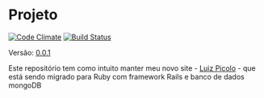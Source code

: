 # Projeto

[![Code Climate](https://codeclimate.com/github/luizpicolo/website-ruby-rspec-mongodb.png)](https://codeclimate.com/github/luizpicolo/website-ruby-rspec-mongodb)
[![Build Status](https://travis-ci.org/luizpicolo/website-ruby-rspec-mongodb.svg?branch=master)](https://travis-ci.org/luizpicolo/website-ruby-rspec-mongodb)

Versão: [0.0.1](https://github.com/luizpicolo/website-ruby-rspec-mongodb/releases/tag/v0.0.1)

Este repositório tem como intuito manter meu novo site - [Luiz Picolo](http://www.luizpicolo.com.br) - que está sendo migrado para Ruby com framework Rails e banco de dados mongoDB
